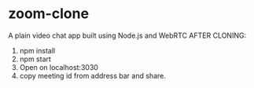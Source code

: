# zoom-clone
A plain video chat app built using Node.js and WebRTC
AFTER CLONING:
1. npm install
2. npm start
3. Open on localhost:3030
4. copy meeting id from address bar and share.
